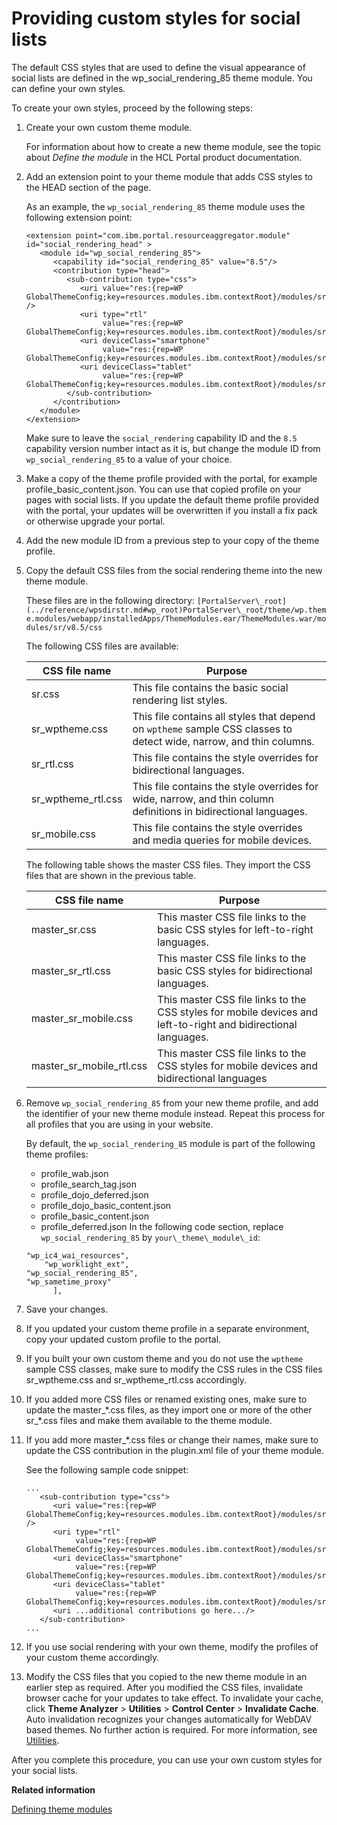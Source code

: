 # Providing custom styles for social lists

The default CSS styles that are used to define the visual appearance of social lists are defined in the wp\_social\_rendering\_85 theme module. You can define your own styles.

To create your own styles, proceed by the following steps:

1.  Create your own custom theme module.

    For information about how to create a new theme module, see the topic about *Define the module* in the HCL Portal product documentation.

2.  Add an extension point to your theme module that adds CSS styles to the HEAD section of the page.

    As an example, the `wp_social_rendering_85` theme module uses the following extension point:

    ```
    <extension point="com.ibm.portal.resourceaggregator.module" id="social_rendering_head" >
       <module id="wp_social_rendering_85">
          <capability id="social_rendering_85" value="8.5"/>
          <contribution type="head">
             <sub-contribution type="css">
                <uri value="res:{rep=WP GlobalThemeConfig;key=resources.modules.ibm.contextRoot}/modules/sr/v8.5/css/master_sr.css" />
                <uri type="rtl" 
                     value="res:{rep=WP GlobalThemeConfig;key=resources.modules.ibm.contextRoot}/modules/sr/v8.5/css/master_sr_rtl.css"/>
                <uri deviceClass="smartphone" 
                     value="res:{rep=WP GlobalThemeConfig;key=resources.modules.ibm.contextRoot}/modules/sr/v8.5/css/master_sr_mobile.css"/>
                <uri deviceClass="tablet" 
                     value="res:{rep=WP GlobalThemeConfig;key=resources.modules.ibm.contextRoot}/modules/sr/v8.5/css/master_sr_mobile.css"/>
             </sub-contribution>
          </contribution>
       </module>
    </extension>
    ```

    Make sure to leave the `social_rendering` capability ID and the `8.5` capability version number intact as it is, but change the module ID from `wp_social_rendering_85` to a value of your choice.

3.  Make a copy of the theme profile provided with the portal, for example profile\_basic\_content.json. You can use that copied profile on your pages with social lists. If you update the default theme profile provided with the portal, your updates will be overwritten if you install a fix pack or otherwise upgrade your portal.

4.  Add the new module ID from a previous step to your copy of the theme profile.

5.  Copy the default CSS files from the social rendering theme into the new theme module.

    These files are in the following directory: `[PortalServer\_root](../reference/wpsdirstr.md#wp_root)PortalServer\_root/theme/wp.theme.modules/webapp/installedApps/ThemeModules.ear/ThemeModules.war/modules/sr/v8.5/css`

    The following CSS files are available:

    |CSS file name|Purpose|
    |-------------|-------|
    |sr.css|This file contains the basic social rendering list styles.|
    |sr\_wptheme.css|This file contains all styles that depend on `wptheme` sample CSS classes to detect wide, narrow, and thin columns.|
    |sr\_rtl.css|This file contains the style overrides for bidirectional languages.|
    |sr\_wptheme\_rtl.css|This file contains the style overrides for wide, narrow, and thin column definitions in bidirectional languages.|
    |sr\_mobile.css|This file contains the style overrides and media queries for mobile devices.|

    The following table shows the master CSS files. They import the CSS files that are shown in the previous table.

    |CSS file name|Purpose|
    |-------------|-------|
    |master\_sr.css|This master CSS file links to the basic CSS styles for left-to-right languages.|
    |master\_sr\_rtl.css|This master CSS file links to the basic CSS styles for bidirectional languages.|
    |master\_sr\_mobile.css|This master CSS file links to the CSS styles for mobile devices and left-to-right and bidirectional languages.|
    |master\_sr\_mobile\_rtl.css|This master CSS file links to the CSS styles for mobile devices and bidirectional languages|

6.  Remove `wp_social_rendering_85` from your new theme profile, and add the identifier of your new theme module instead. Repeat this process for all profiles that you are using in your website.

    By default, the `wp_social_rendering_85` module is part of the following theme profiles:

    -   profile\_wab.json
    -   profile\_search\_tag.json
    -   profile\_dojo\_deferred.json
    -   profile\_dojo\_basic\_content.json
    -   profile\_basic\_content.json
    -   profile\_deferred.json
    In the following code section, replace `wp_social_rendering_85` by `your\_theme\_module\_id`:

    ```
    "wp_ic4_wai_resources",
    	"wp_worklight_ext",
    "wp_social_rendering_85",
    "wp_sametime_proxy"    
          ],
    ```

7.  Save your changes.

8.  If you updated your custom theme profile in a separate environment, copy your updated custom profile to the portal.

9.  If you built your own custom theme and you do not use the `wptheme` sample CSS classes, make sure to modify the CSS rules in the CSS files sr\_wptheme.css and sr\_wptheme\_rtl.css accordingly.

10. If you added more CSS files or renamed existing ones, make sure to update the master\_\*.css files, as they import one or more of the other sr\_\*.css files and make them available to the theme module.

11. If you add more master\_\*.css files or change their names, make sure to update the CSS contribution in the plugin.xml file of your theme module.

    See the following sample code snippet:

    ```
    ... 
       <sub-contribution type="css">
          <uri value="res:{rep=WP GlobalThemeConfig;key=resources.modules.ibm.contextRoot}/modules/sr/v8.5/css/master_sr.css" />
          <uri type="rtl" 
               value="res:{rep=WP GlobalThemeConfig;key=resources.modules.ibm.contextRoot}/modules/sr/v8.5/css/master_sr_rtl.css"/>
          <uri deviceClass="smartphone" 
               value="res:{rep=WP GlobalThemeConfig;key=resources.modules.ibm.contextRoot}/modules/sr/v8.5/css/master_sr_mobile.css"/>
          <uri deviceClass="tablet" 
               value="res:{rep=WP GlobalThemeConfig;key=resources.modules.ibm.contextRoot}/modules/sr/v8.5/css/master_sr_mobile.css"/>
          <uri ...additional contributions go here.../>
       </sub-contribution>
    ...
    ```

12. If you use social rendering with your own theme, modify the profiles of your custom theme accordingly.

13. Modify the CSS files that you copied to the new theme module in an earlier step as required. After you modified the CSS files, invalidate browser cache for your updates to take effect. To invalidate your cache, click **Theme Analyzer** \> **Utilities** \> **Control Center** \> **Invalidate Cache**. Auto invalidation recognizes your changes automatically for WebDAV based themes. No further action is required. For more information, see [Utilities](../dev-theme/themeopt_an_util.md#).


After you complete this procedure, you can use your own custom styles for your social lists.


**Related information**  


[Defining theme modules](../dev-theme/themeopt_mod_register.md)

